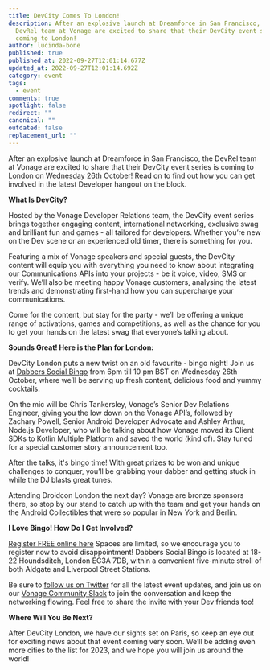 ```yaml
---
title: DevCity Comes To London!
description: After an explosive launch at Dreamforce in San Francisco, the
  DevRel team at Vonage are excited to share that their DevCity event series is
  coming to London!
author: lucinda-bone
published: true
published_at: 2022-09-27T12:01:14.677Z
updated_at: 2022-09-27T12:01:14.692Z
category: event
tags:
  - event
comments: true
spotlight: false
redirect: ""
canonical: ""
outdated: false
replacement_url: ""
---
```

After an explosive launch at Dreamforce in San Francisco, the DevRel team at Vonage are excited to share that their DevCity event series is coming to London on Wednesday 26th October! Read on to find out how you can get involved in the latest Developer hangout on the block.

**What Is DevCity?**

Hosted by the Vonage Developer Relations team, the DevCity event series brings together engaging content, international networking, exclusive swag and brilliant fun and games - all tailored for developers. Whether you’re new on the Dev scene or an experienced old timer, there is something for you. 

Featuring a mix of Vonage speakers and special guests, the DevCity content will equip you with everything you need to know about integrating our Communications APIs into your projects - be it voice, video, SMS or verify. We’ll also be meeting happy Vonage customers, analysing the latest trends and demonstrating first-hand how you can supercharge your communications. 

Come for the content, but stay for the party - we’ll be offering a unique range of activations, games and competitions, as well as the chance for you to get your hands on the latest swag that everyone’s talking about. 

**Sounds Great! Here is the Plan for London:**

DevCity London puts a new twist on an old favourite - bingo night! Join us at [Dabbers Social Bingo](https://dabbers.bingo/) from 6pm till 10 pm BST on Wednesday 26th October, where we’ll be serving up fresh content, delicious food and yummy cocktails. 

On the mic will be Chris Tankersley, Vonage’s Senior Dev Relations Engineer, giving you the low down on the Vonage API’s, followed by Zachary Powell, Senior Android Developer Advocate and Ashley Arthur, Node.js Developer, who will be talking about how Vonage moved its Client SDKs to Kotlin Multiple Platform and saved the world (kind of). Stay tuned for a special customer story announcement too. 

After the talks, it's bingo time! With great prizes to be won and unique challenges to conquer, you’ll be grabbing your dabber and getting stuck in while the DJ blasts great tunes.

Attending Droidcon London the next day? Vonage are bronze sponsors there, so stop by our stand to catch up with the team and get your hands on the Android Collectibles that were so popular in New York and Berlin.

**I Love Bingo! How Do I Get Involved?**

[Register FREE online here](https://events.vonage.com/event/192e9dfd-a405-4dbd-8ad9-6f96e0eda9b6/summary) Spaces are limited, so we encourage you to register now to avoid disappointment! Dabbers Social Bingo is located at 18-22 Houndsditch, London EC3A 7DB, within a convenient five-minute stroll of both Aldgate and Liverpool Street Stations.

Be sure to [follow us on Twitter](https://twitter.com/VonageDev) [](https://twitter.com/VonageDev)for all the latest event updates, and join us on our [Vonage Community Slack](https://developer.vonage.com/slack) to join the conversation and keep the networking flowing. Feel free to share the invite with your Dev friends too!

**Where Will You Be Next?**

After DevCity London, we have our sights set on Paris, so keep an eye out for exciting news about that event coming very soon. We’ll be adding even more cities to the list for 2023, and we hope you will join us around the world!